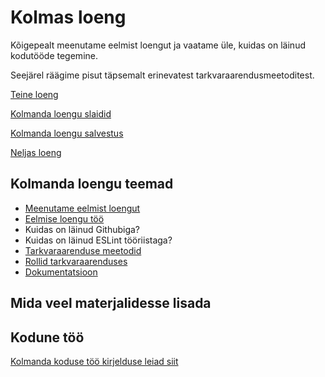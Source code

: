 # Kolmas loeng

Kõigepealt meenutame eelmist loengut ja vaatame üle, kuidas on läinud kodutööde tegemine.

Seejärel räägime pisut täpsemalt erinevatest tarkvaraarendusmeetoditest.

[Teine loeng](../loeng_02/README.md)

[Kolmanda loengu slaidid](files/slaidid_03.pdf)

[Kolmanda loengu salvestus]()

[Neljas loeng](../loeng_04/README.md)

## Kolmanda loengu teemad

- [Meenutame eelmist loengut](../loeng_02/README.md)
- [Eelmise loengu töö](https://github.com/tluhk/Sissejuhatus_tarkvaraarendusse/issues/10)
- Kuidas on läinud Githubiga?
- Kuidas on läinud ESLint tööriistaga?
- [Tarkvaraarenduse meetodid](../../concepts/arendusmeetodid/README.md)
- [Rollid tarkvaraarenduses](../../concepts/rollid/README.md)
- [Dokumentatsioon](../../concepts/dokumentatsioon/README.md)

## Mida veel materjalidesse lisada

## Kodune töö

[Kolmanda koduse töö kirjelduse leiad siit](../../docs/kodusedtood/kodune_03.md)
